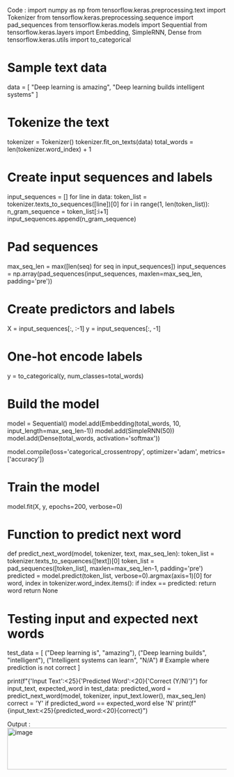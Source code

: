 Code :
import numpy as np
from tensorflow.keras.preprocessing.text import Tokenizer
from tensorflow.keras.preprocessing.sequence import pad_sequences
from tensorflow.keras.models import Sequential
from tensorflow.keras.layers import Embedding, SimpleRNN, Dense
from tensorflow.keras.utils import to_categorical

# Sample text data
data = [
    "Deep learning is amazing",
    "Deep learning builds intelligent systems"
]

# Tokenize the text
tokenizer = Tokenizer()
tokenizer.fit_on_texts(data)
total_words = len(tokenizer.word_index) + 1

# Create input sequences and labels
input_sequences = []
for line in data:
    token_list = tokenizer.texts_to_sequences([line])[0]
    for i in range(1, len(token_list)):
        n_gram_sequence = token_list[:i+1]
        input_sequences.append(n_gram_sequence)

# Pad sequences
max_seq_len = max([len(seq) for seq in input_sequences])
input_sequences = np.array(pad_sequences(input_sequences, maxlen=max_seq_len, padding='pre'))

# Create predictors and labels
X = input_sequences[:, :-1]
y = input_sequences[:, -1]

# One-hot encode labels
y = to_categorical(y, num_classes=total_words)

# Build the model
model = Sequential()
model.add(Embedding(total_words, 10, input_length=max_seq_len-1))
model.add(SimpleRNN(50))
model.add(Dense(total_words, activation='softmax'))

model.compile(loss='categorical_crossentropy', optimizer='adam', metrics=['accuracy'])

# Train the model
model.fit(X, y, epochs=200, verbose=0)

# Function to predict next word
def predict_next_word(model, tokenizer, text, max_seq_len):
    token_list = tokenizer.texts_to_sequences([text])[0]
    token_list = pad_sequences([token_list], maxlen=max_seq_len-1, padding='pre')
    predicted = model.predict(token_list, verbose=0).argmax(axis=1)[0]
    for word, index in tokenizer.word_index.items():
        if index == predicted:
            return word
    return None

# Testing input and expected next words
test_data = [
    ("Deep learning is", "amazing"),
    ("Deep learning builds", "intelligent"),
    ("Intelligent systems can learn", "N/A")  # Example where prediction is not correct
]

print(f"{'Input Text':<25}{'Predicted Word':<20}{'Correct (Y/N)'}")
for input_text, expected_word in test_data:
    predicted_word = predict_next_word(model, tokenizer, input_text.lower(), max_seq_len)
    correct = 'Y' if predicted_word == expected_word else 'N'
    print(f"{input_text:<25}{predicted_word:<20}{correct}")

Output :
<img width="551" height="96" alt="image" src="https://github.com/user-attachments/assets/d8eb0365-bd57-4b79-8849-5a54107337d8" />
